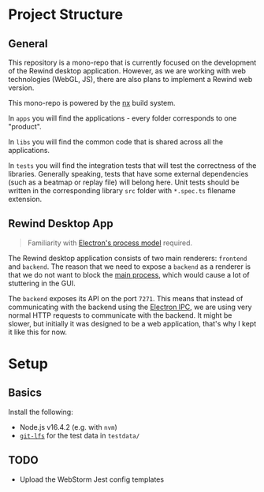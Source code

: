 Project Structure
===

General
---

This repository is a mono-repo that is currently focused on the development of the Rewind desktop application. However,
as we are working with web technologies (WebGL, JS), there are also plans to implement a Rewind web version.

This mono-repo is powered by the [nx](https://nx.dev/) build system.

In `apps` you will find the applications - every folder corresponds to one "product".

In `libs` you will find the common code that is shared across all the applications.

In `tests` you will find the integration tests that will test the correctness of the libraries. Generally speaking,
tests that have some external dependencies (such as a beatmap or replay file) will belong here. Unit tests should be
written in the corresponding library `src` folder with `*.spec.ts` filename extension.


Rewind Desktop App
---

> Familiarity with [Electron's process model](https://www.electronjs.org/docs/latest/tutorial/process-model) required.
 
The Rewind desktop application consists of two main renderers: `frontend` and `backend`. 
The reason that we need to expose a `backend` as a renderer is that we do not want to block the [main process](https://medium.com/actualbudget/the-horror-of-blocking-electrons-main-process-351bf11a763c), which would cause a lot of stuttering in the GUI.

The `backend` exposes its API on the port `7271`. 
This means that instead of communicating with the backend using the [Electron IPC](https://www.electronjs.org/docs/latest/tutorial/ipc), we are using very normal HTTP requests to communicate with the backend.
It might be slower, but initially it was designed to be a web application, that's why I kept it like this for now.


Setup
===
Basics
---

Install the following:

* Node.js v16.4.2 (e.g. with `nvm`)
* [`git-lfs`](https://git-lfs.github.com/) for the test data in `testdata/`

TODO
---

* Upload the WebStorm Jest config templates


